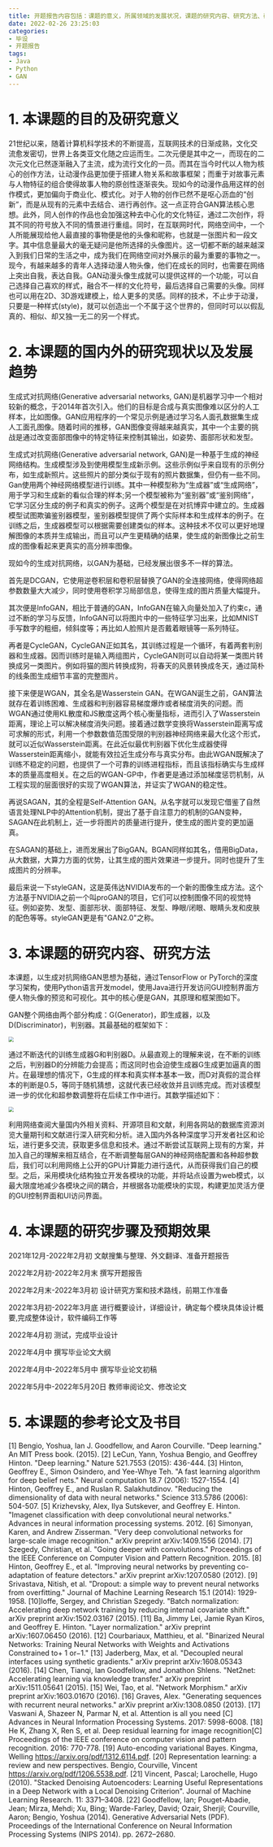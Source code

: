 ```yaml
---
title: 开题报告内容包括：课题的意义，所属领域的发展状况，课题的研究内容、研究方法、研究手段和研究步骤以及参考书目等。
date: 2022-02-26 23:25:03
categories: 
- 毕设
- 开题报告
tags:
- Java
- Python
- GAN
---
```

# **1.** **本课题的目的及研究意义**

21世纪以来，随着计算机科学技术的不断提高，互联网技术的日渐成熟，文化交流愈发密切，世界上各类亚文化随之应运而生。二次元便是其中之一，而现在的二次元文化已然逐渐融入了主流，成为流行文化的一员。而其在当今时代以人物为核心的创作方法，让动漫作品更加便于搭建人物关系和故事框架；而重于对故事元素与人物特征的组合使得故事人物的原创性逐渐丧失。现如今的动漫作品用这样的创作模式，更加偏向于商业化、模式化。对于人物的创作已然不是呕心沥血的“创新”，而是从现有的元素中去结合、进行再创作。这一点正符合GAN算法核心思想。此外，同人创作的作品也会加强这种去中心化的文化特征，通过二次创作，将其不同的符号放入不同的情景进行重组。同时，在互联网时代，网络空间中，一个人所能展现给他人最直接的事物便是他的头像和昵称，也就是一张图片和一段文字。其中信息量最大的毫无疑问是他所选择的头像图片。这一切都不断的越来越深入到我们日常的生活之中，成为我们在网络空间对外展示的最为重要的事物之一。现今，有越来越多的青年人选择动漫人物头像，他们在成长的同时，也需要在网络上突出自我，表达自我。GAN动漫头像生成就可以提供这样的一个功能，可以自己选择自己喜欢的样式，融合不一样的文化符号，最后选择自己需要的头像。同样也可以用在2D、3D游戏建模上，给人更多的灵感。同样的技术，不止步于动漫，只要是一种样式(style)，就可以创造出一个不属于这个世界的，但同时可以以假乱真的、相似、却又独一无二的另一个样式。

# **2.** **本课题的国内外的研究现状以及发展趋势**

生成式对抗网络(Generative adversarial networks, GAN)是机器学习中一个相对较新的概念，于2014年首次引入。他们的目标是合成与真实图像难以区分的人工样本，比如图像。GAN应用程序的一个常见示例是通过学习名人面孔数据集生成人工面孔图像。随着时间的推移，GAN图像变得越来越真实，其中一个主要的挑战是通过改变面部图像中的特定特征来控制其输出，如姿势、面部形状和发型。

生成式对抗网络(Generative adversarial network, GAN)是一种基于生成的神经网络结构。生成模型涉及到使用模型生成新示例。这些示例似乎来自现有的示例分布，如生成新照片。这些照片的部分类似于现有的照片数据集，但仍有一些不同。Gan使用两个神经网络模型进行训练。其中一种模型称为“生成器”或“生成网络”，用于学习和生成新的看似合理的样本;另一个模型被称为“鉴别器”或“鉴别网络”，它学习区分生成的例子和真实的例子。这两个模型是在对抗博弈中建立的。生成器模型试图欺骗鉴别器模型，鉴别器模型提供了两个实际样本和生成样本的例子。在训练之后，生成器模型可以根据需要创建类似的样本。这种技术不仅可以更好地理解图像的本质并生成输出，而且可以产生更精确的结果，使生成的新图像比之前生成的图像看起来更真实的高分辨率图像。

现如今的生成对抗网络，以GAN为基础，已经发展出很多不一样的算法。

首先是DCGAN，它使用逆卷积层和卷积层替换了GAN的全连接网络，使得网络超参数数量大大减少，同时使用卷积学习局部信息，使得生成的图片质量大幅提升。

其次便是InfoGAN，相比于普通的GAN，InfoGAN在输入向量处加入了约束c，通过不断的学习与反馈，InfoGAN可以将图片中的一些特征学习出来，比如MNIST手写数字的粗细，倾斜度等；再比如人脸照片是否戴着眼镜等一系列特征。

再者是CycleGAN，CycleGAN正如其名，其训练过程是一个循环，有着两套判别器和生成器。因而训练时是输入两组图片，CycleGAN则可以自动将某一类图片转换成另一类图片。例如将猫的图片转换成狗，将春天的风景转换成冬天，通过简朴的线条图生成细节丰富的完整图片。

接下来便是WGAN，其全名是Wasserstein GAN。在WGAN诞生之前，GAN算法就存在着训练困难、生成器和判别器容易梯度爆炸或者梯度消失的问题。而WGAN通过使用KL散度和JS散度这两个核心衡量指标，进而引入了Wasserstein距离，理论上可以解决梯度消失问题。接着通过数学变换将Wasserstein距离写成可求解的形式，利用一个参数数值范围受限的判别器神经网络来最大化这个形式，就可以近似Wasserstein距离。在此近似最优判别器下优化生成器使得Wasserstein距离缩小，就能有效拉近生成分布与真实分布。由此WGAN既解决了训练不稳定的问题，也提供了一个可靠的训练进程指标，而且该指标确实与生成样本的质量高度相关。在之后的WGAN-GP中，作者更是通过添加梯度惩罚机制，从工程实现的层面很好的实现了WGAN算法，并证实了WGAN的稳定性。

再说SAGAN，其的全程是Self-Attention GAN。从名字就可以发现它借鉴了自然语言处理NLP中的Attention机制，提出了基于自注意力的机制的GAN变种，SAGAN在此机制上，近一步将图片的质量进行提升，使生成的图片变的更加逼真。

在SAGAN的基础上，进而发展出了BigGAN。BGAN同样如其名，借用BigData，从大数据，大算力方面的优势，让其生成的图片效果进一步提升。同时也提升了生成图片的分辨率。

最后来说一下styleGAN，这是英伟达NVIDIA发布的一个新的图像生成方法。这个方法基于NVIDIA之前一个叫proGAN的项目，它们可以控制图像不同的视觉特征。例如姿势、发型、面部形状、面部特征、发型、睁眼/闭眼、眼睛头发和皮肤的配色等等。styleGAN更是有"GAN2.0"之称。

# **3.** **本课题的研究内容、研究方法**

本课题，以生成对抗网络GAN思想为基础，通过TensorFlow or PyTorch的深度学习架构，使用Python语言开发model，使用Java进行开发访问GUI控制界面方便人物头像的预览和可视化。其中的核心便是GAN，其原理和框架图如下。

GAN整个网络由两个部分构成：G(Generator)，即生成器，以及D(Discriminator)，判别器。其最基础的框架如下：

<img src="1645886938421.png"  style="zoom: 60%;" />

通过不断迭代的训练生成器G和判别器D。从最直观上的理解来说，在不断的训练之后，判别器D的分辨能力会提高；而这同时也会迫使生成器G生成更加逼真的图片。在最理想的情况下，G生成的样本和真实样本基本一致，而D对真假的混合样本的判断是0.5，等同于随机猜想，这就代表已经收敛并且训练完成。而对该模型进一步的优化和超参数调整将在后续工作中进行。其数学描述如下：

<img src="1645887601861.png"  style="zoom: 60%;" />

利用网络查阅大量国内外相关资料、开源项目和文献，利用各网站的数据库资源浏览大量期刊和文献进行深入研究和分析。进入国内外各种深度学习开发者社区和论坛，进行更多交流，获取更多信息和技术。通过不断尝试互联网上现有的方案，并加入自己的理解来相互结合，在不断调整每层GAN的神经网络配置和各种超参数后，我们可以利用网络上公开的GPU计算能力进行迭代，从而获得我们自己的模型。之后，采用模块化结构独立开发各模块的功能，并将站点设置为web模式，以最大限度地减少各模块之间的耦合，并根据各功能模块的实现，构建更加灵活方便的GUI控制界面和UI访问界面。

# **4.** **本课题的研究步骤及预期效果**

2021年12月-2022年2月初			文献搜集与整理、外文翻译、准备开题报告

2022年2月初-2022年2月末			撰写开题报告

2022年2月末-2022年3月初			设计研究方案和技术路线，前期工作准备

2022年3月初-2022年3月底			进行概要设计，详细设计，确定每个模块具体设计概要,完成整体设计，软件编码工作等

2022年4月初						测试，完成毕业设计

2022年4月中						撰写毕业论文大纲

2022年4月中-2022年5月中			撰写毕业论文初稿

2022年5月中-2022年5月20日			教师审阅论文、修改论文

# **5.** **本课题的参考论文及书目**

[1] Bengio, Yoshua, Ian J. Goodfellow, and Aaron Courville. "Deep learning." An MIT Press book. (2015).
[2] LeCun, Yann, Yoshua Bengio, and Geoffrey Hinton. "Deep learning." Nature 521.7553 (2015): 436-444.
[3] Hinton, Geoffrey E., Simon Osindero, and Yee-Whye Teh. "A fast learning algorithm for deep belief nets." Neural computation 18.7 (2006): 1527-1554.
[4] Hinton, Geoffrey E., and Ruslan R. Salakhutdinov. "Reducing the dimensionality of data with neural networks." Science 313.5786 (2006): 504-507.
[5] Krizhevsky, Alex, Ilya Sutskever, and Geoffrey E. Hinton. "Imagenet classification with deep convolutional neural networks." Advances in neural information processing systems. 2012.
[6] Simonyan, Karen, and Andrew Zisserman. "Very deep convolutional networks for large-scale image recognition." arXiv preprint arXiv:1409.1556 (2014).
[7] Szegedy, Christian, et al. "Going deeper with convolutions." Proceedings of the IEEE Conference on Computer Vision and Pattern Recognition. 2015.
[8] Hinton, Geoffrey E., et al. "Improving neural networks by preventing co-adaptation of feature detectors." arXiv preprint arXiv:1207.0580 (2012).
[9] Srivastava, Nitish, et al. "Dropout: a simple way to prevent neural networks from overfitting." Journal of Machine Learning Research 15.1 (2014): 1929-1958.
[10]Ioffe, Sergey, and Christian Szegedy. "Batch normalization: Accelerating deep network training by reducing internal covariate shift." arXiv preprint arXiv:1502.03167 (2015).
[11] Ba, Jimmy Lei, Jamie Ryan Kiros, and Geoffrey E. Hinton. "Layer normalization." arXiv preprint arXiv:1607.06450 (2016).
[12] Courbariaux, Matthieu, et al. "Binarized Neural Networks: Training Neural Networks with Weights and Activations Constrained to+ 1 or−1."
[13] Jaderberg, Max, et al. "Decoupled neural interfaces using synthetic gradients." arXiv preprint arXiv:1608.05343 (2016).
[14] Chen, Tianqi, Ian Goodfellow, and Jonathon Shlens. "Net2net: Accelerating learning via knowledge transfer." arXiv preprint arXiv:1511.05641 (2015).
[15] Wei, Tao, et al. "Network Morphism." arXiv preprint arXiv:1603.01670 (2016).
[16] Graves, Alex. "Generating sequences with recurrent neural networks." arXiv preprint arXiv:1308.0850 (2013).
[17] Vaswani A, Shazeer N, Parmar N, et al. Attention is all you need [C] Advances in Neural Information Processing Systems. 2017: 5998-6008.
[18] He K, Zhang X, Ren S, et al. Deep residual learning for image recognition[C] Proceedings of the IEEE conference on computer vision and pattern recognition. 2016: 770-778.
[19] Auto-encoding variational Bayes. Kingma, Welling https://arxiv.org/pdf/1312.6114.pdf.
[20] Representation learning: a review and new perspectives. Bengio, Courville, Vincent https://arxiv.org/pdf/1206.5538.pdf.
[21] Vincent, Pascal; Larochelle, Hugo (2010). "Stacked Denoising Autoencoders: Learning Useful Representations in a Deep Network with a Local Denoising Criterion". Journal of Machine Learning Research. 11: 3371–3408.
[22] Goodfellow, Ian; Pouget-Abadie, Jean; Mirza, Mehdi; Xu, Bing; Warde-Farley, David; Ozair, Sherjil; Courville, Aaron; Bengio, Yoshua (2014). Generative Adversarial Nets (PDF). Proceedings of the International Conference on Neural Information Processing Systems (NIPS 2014). pp. 2672–2680.
